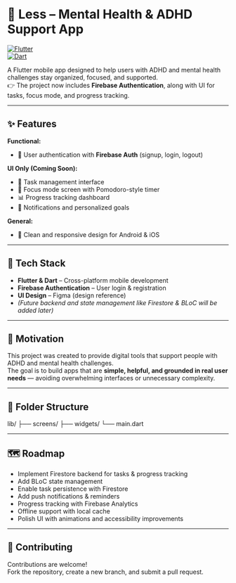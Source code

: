 # 🧠 Less – Mental Health & ADHD Support App

[![Flutter](https://img.shields.io/badge/Flutter-02569B?logo=flutter&logoColor=white)](https://flutter.dev)  
[![Dart](https://img.shields.io/badge/Dart-0175C2?logo=dart&logoColor=white)](https://dart.dev)  

A Flutter mobile app designed to help users with ADHD and mental health challenges stay organized, focused, and supported.  
👉 The project now includes **Firebase Authentication**, along with UI for tasks, focus mode, and progress tracking.  

---

## ✨ Features

**Functional:**  
- 🔑 User authentication with **Firebase Auth** (signup, login, logout)  

**UI Only (Coming Soon):**  
- 📝 Task management interface  
- 🎯 Focus mode screen with Pomodoro-style timer  
- 📊 Progress tracking dashboard  
- 🔔 Notifications and personalized goals  

**General:**  
- 📱 Clean and responsive design for Android & iOS  

---

## 🔧 Tech Stack
- **Flutter & Dart** – Cross-platform mobile development  
- **Firebase Authentication** – User login & registration  
- **UI Design** – Figma (design reference)  
- *(Future backend and state management like Firestore & BLoC will be added later)*  

---

## 🧠 Motivation
This project was created to provide digital tools that support people with ADHD and mental health challenges.  
The goal is to build apps that are **simple, helpful, and grounded in real user needs** — avoiding overwhelming interfaces or unnecessary complexity.  

---

## 📂 Folder Structure

lib/
├── screens/
├── widgets/
└── main.dart

---

## 🗺 Roadmap
- Implement Firestore backend for tasks & progress tracking  
- Add BLoC state management  
- Enable task persistence with Firestore  
- Add push notifications & reminders  
- Progress tracking with Firebase Analytics  
- Offline support with local cache  
- Polish UI with animations and accessibility improvements  

---

## 🤝 Contributing
Contributions are welcome!  
Fork the repository, create a new branch, and submit a pull request.  
